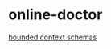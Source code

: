 # online-doctor

[bounded context schemas](https://lucid.app/lucidchart/eccee9ad-90a9-4516-8921-dadd65ba5af3/edit?beaconFlowId=FA58F1B8203DB22E&invitationId=inv_693b82ad-6a7e-44d0-81de-5e82b3dbe2e4&page=0_0#) 
